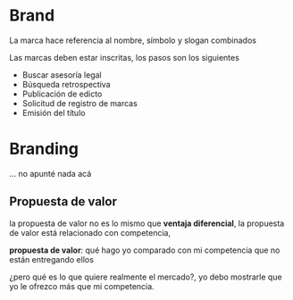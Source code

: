 # Brand

La marca hace referencia al nombre, símbolo y slogan combinados

Las marcas deben estar inscritas, los pasos son los siguientes

- Buscar asesoría legal
- Búsqueda retrospectiva
- Publicación de edicto
- Solicitud de registro de marcas
- Emisión del título


# Branding

… no apunté nada acá

## Propuesta de valor

la propuesta de valor no es lo mismo que **ventaja diferencial**, la propuesta de valor está relacionado con competencia, 


**propuesta de valor**: qué hago yo comparado con mi competencia que no están entregando ellos

¿pero qué es lo que quiere realmente el mercado?, yo debo mostrarle que yo le ofrezco más que mi competencia.

